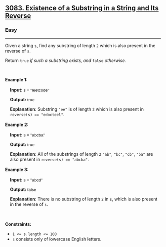 <h2><a href="https://leetcode.com/problems/existence-of-a-substring-in-a-string-and-its-reverse/">3083. Existence of a Substring in a String and Its Reverse</a></h2><h3>Easy</h3><hr><div><p>Given a<strong> </strong>string <code>s</code>, find any <span data-keyword="substring">substring</span> of length <code>2</code> which is also present in the reverse of <code>s</code>.</p>

<p>Return <code>true</code><em> if such a substring exists, and </em><code>false</code><em> otherwise.</em></p>

<p>&nbsp;</p>
<p><strong class="example">Example 1:</strong></p>

<div class="example-block" style="border-color: var(--border-tertiary); border-left-width: 2px; color: var(--text-secondary); font-size: 0.875rem; margin-bottom: 1rem; margin-top: 1rem; overflow: visible; padding-left: 1rem; --darkreader-inline-color: var(--darkreader-text--text-secondary); --darkreader-inline-border: var(--darkreader-border--border-tertiary);" data-darkreader-inline-color="" data-darkreader-inline-border="">
<p><strong>Input: </strong><span class="example-io" style="font-family: Menlo,sans-serif; font-size: 0.85rem;">s = "leetcode"</span></p>

<p><strong>Output: </strong><span class="example-io" style="font-family: Menlo,sans-serif; font-size: 0.85rem;">true</span></p>

<p><strong>Explanation:</strong> Substring <code>"ee"</code> is of length <code>2</code> which is also present in <code>reverse(s) == "edocteel"</code>.</p>
</div>

<p><strong class="example">Example 2:</strong></p>

<div class="example-block" style="border-color: var(--border-tertiary); border-left-width: 2px; color: var(--text-secondary); font-size: 0.875rem; margin-bottom: 1rem; margin-top: 1rem; overflow: visible; padding-left: 1rem; --darkreader-inline-color: var(--darkreader-text--text-secondary); --darkreader-inline-border: var(--darkreader-border--border-tertiary);" data-darkreader-inline-color="" data-darkreader-inline-border="">
<p><strong>Input: </strong><span class="example-io" style="font-family: Menlo,sans-serif; font-size: 0.85rem;">s = "abcba"</span></p>

<p><strong>Output: </strong><span class="example-io" style="font-family: Menlo,sans-serif; font-size: 0.85rem;">true</span></p>

<p><strong>Explanation:</strong> All of the substrings of length <code>2</code> <code>"ab"</code>, <code>"bc"</code>, <code>"cb"</code>, <code>"ba"</code> are also present in <code>reverse(s) == "abcba"</code>.</p>
</div>

<p><strong class="example">Example 3:</strong></p>

<div class="example-block" style="border-color: var(--border-tertiary); border-left-width: 2px; color: var(--text-secondary); font-size: 0.875rem; margin-bottom: 1rem; margin-top: 1rem; overflow: visible; padding-left: 1rem; --darkreader-inline-color: var(--darkreader-text--text-secondary); --darkreader-inline-border: var(--darkreader-border--border-tertiary);" data-darkreader-inline-color="" data-darkreader-inline-border="">
<p><strong>Input: </strong><span class="example-io" style="font-family: Menlo,sans-serif; font-size: 0.85rem;">s = "abcd"</span></p>

<p><strong>Output: </strong><span class="example-io" style="font-family: Menlo,sans-serif; font-size: 0.85rem;">false</span></p>

<p><strong>Explanation:</strong> There is no substring of length <code>2</code> in <code>s</code>, which is also present in the reverse of <code>s</code>.</p>
</div>

<p>&nbsp;</p>
<p><strong>Constraints:</strong></p>

<ul>
	<li><code>1 &lt;= s.length &lt;= 100</code></li>
	<li><code>s</code> consists only of lowercase English letters.</li>
</ul>
</div>